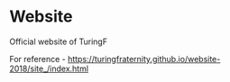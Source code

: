# Website
Official website of TuringF

For reference - https://turingfraternity.github.io/website-2018/site_/index.html

